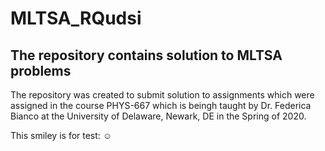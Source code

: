 # MLTSA_RQudsi

## The repository contains solution to MLTSA problems

The repository was created to submit solution to assignments which were 
assigned in the course PHYS-667 which is beingh taught by Dr. Federica Bianco 
at the University of Delaware, Newark, DE in the Spring of 2020.

This smiley is for test: :relaxed:
